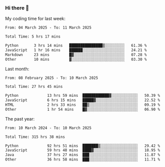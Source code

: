 ### Hi there 👋

My coding time for last week:

<!--START_SECTION:week-->

```txt
From: 04 March 2025 - To: 11 March 2025

Total Time: 5 hrs 17 mins

Python       3 hrs 14 mins   ███████████████▒░░░░░░░░░   61.36 %
JavaScript   1 hr 16 mins    ██████░░░░░░░░░░░░░░░░░░░   24.21 %
Markdown     23 mins         █▓░░░░░░░░░░░░░░░░░░░░░░░   07.28 %
Other        10 mins         ▓░░░░░░░░░░░░░░░░░░░░░░░░   03.30 %
```

<!--END_SECTION:week-->

Last month:

<!--START_SECTION:month-->

```txt
From: 08 February 2025 - To: 10 March 2025

Total Time: 27 hrs 45 mins

Python             13 hrs 59 mins  ████████████▓░░░░░░░░░░░░   50.39 %
JavaScript         6 hrs 15 mins   █████▓░░░░░░░░░░░░░░░░░░░   22.52 %
HTML               2 hrs 33 mins   ██▒░░░░░░░░░░░░░░░░░░░░░░   09.19 %
Other              1 hr 54 mins    █▓░░░░░░░░░░░░░░░░░░░░░░░   06.90 %
```

<!--END_SECTION:month-->

The past year:

<!--START_SECTION:year-->

```txt
From: 10 March 2024 - To: 10 March 2025

Total Time: 315 hrs 38 mins

Python             92 hrs 51 mins  ███████▒░░░░░░░░░░░░░░░░░   29.42 %
JavaScript         59 hrs 48 mins  ████▓░░░░░░░░░░░░░░░░░░░░   18.95 %
Java               37 hrs 27 mins  ███░░░░░░░░░░░░░░░░░░░░░░   11.87 %
Other              36 hrs 58 mins  ███░░░░░░░░░░░░░░░░░░░░░░   11.71 %
```

<!--END_SECTION:year-->
